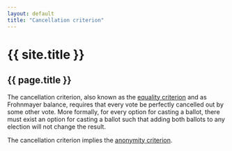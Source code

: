 ```yaml
---
layout: default
title: "Cancellation criterion"
---
```

# {{ site.title }}
## {{ page.title }}

The cancellation criterion, also known as the [equality criterion](https://www.equal.vote/theequalvote) and as Frohnmayer balance, requires that every vote be perfectly cancelled out by some other vote. More formally, for every option for casting a ballot, there must exist an option for casting a ballot such that adding both ballots to any election will not change the result.

The cancellation criterion implies the [anonymity criterion](https://electowiki.org/wiki/Neutrality_criterion).